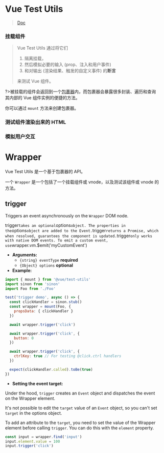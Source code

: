 # Vue Test Utils

> [Doc](https://vue-test-utils.vuejs.org/zh/)

### 挂载组件

> Vue Test Utils 通过将它们
>
> 1. 隔离挂载，
> 2. 然后模拟必要的输入 (prop、注入和用户事件) 
> 3. 和对输出 (渲染结果、触发的自定义事件) 的**断言**
>
> 来测试 Vue 组件。

?>被挂载的组件会返回到一个[包裹器](https://vue-test-utils.vuejs.org/zh/api/wrapper/)内，而包裹器会暴露很多封装、遍历和查询其内部的 Vue 组件实例的便捷的方法。

你可以通过 `mount` 方法来创建包裹器。



### 测试组件渲染出来的 HTML

### 模拟用户交互

# Wrapper

Vue Test Utils 是一个基于包裹器的 API。

一个 `Wrapper` 是一个包括了一个挂载组件或 vnode，以及测试该组件或 vnode 的方法。



## trigger

Triggers an event asynchronously on the `Wrapper` DOM node.

trigger` takes an optional `options` object. The properties in the `options` object are added to the Event. `trigger` returns a Promise, which when resolved, guarantees the component is updated. `trigger` only works with native DOM events. To emit a custom event, use `wrapper.vm.$emit('myCustomEvent')

- **Arguments:**
  - `{string} eventType` **required**
  - `{Object} options` **optional**
- **Example:**

```js
import { mount } from '@vue/test-utils'
import sinon from 'sinon'
import Foo from './Foo'

test('trigger demo', async () => {
  const clickHandler = sinon.stub()
  const wrapper = mount(Foo, {
    propsData: { clickHandler }
  })

  await wrapper.trigger('click')

  await wrapper.trigger('click', {
    button: 0
  })

  await wrapper.trigger('click', {
    ctrlKey: true // For testing @click.ctrl handlers
  })

  expect(clickHandler.called).toBe(true)
})
```

- **Setting the event target:**

Under the hood, `trigger` creates an `Event` object and dispatches the event on the Wrapper element.

It's not possible to edit the `target` value of an `Event` object, so you can't set `target` in the options object.

To add an attribute to the `target`, you need to set the value of the Wrapper element before calling `trigger`. You can do this with the `element` property.

```js
const input = wrapper.find('input')
input.element.value = 100
input.trigger('click')
```